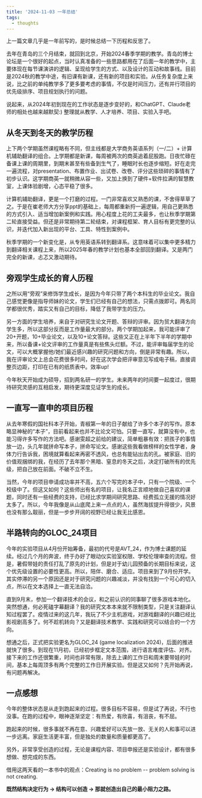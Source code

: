 ```yaml
---
title: '2024-11-03 一年总结'
tags:
  - thoughts
---
```


上一篇文章几乎是一年前写的，是时候总结一下历程和反思了。

去年在青岛的三个月结束，就回到北京，开始2024春季学期的教学。青岛的博士论坛是一个很好的起点，当时认真准备的一些思路都用在了后面一年的教学中，主要体现在每节课演讲的逻辑、呈现给学生的方式、以及设计的互动和故事线。目前是2024秋的教学中途，有旧课有新课，还有新的项目和实验。从任务复杂度上来说，比之前的单纯教学多了更多要考虑的事情，不仅是时间压力，还有并行项目的优先级排序、项目规划执行的问题。

说起来，从2024年初到现在的工作状态是逐步变好的，和ChatGPT、Claude老师的相处也越来越默契:) 整理就从教学、人才培养、项目、实验入手吧。

## 从冬天到冬天的教学历程

上下两个学期虽然课程略有不同，但主线都是大学商务英语系列（一/二）+ 计算机辅助翻译的组合。上学期都是新课，每周被两次的商英追着屁股跑。日夜忙碌在备课上课的周期里，到期末甚至有些备到生气了，睡眠时长也逐步缩短。好在走完一遍流程，对presentation、布置作业、出试卷、改卷、评分这些琐碎的事情有了初步认识。这学期商英一就稍微从容一些，又加上换到了硬件+软件拉满的智慧教室，上课体验剧增，心态平稳了很多。

计算机辅助翻译，更是一个打磨的过程。一门非常喜欢又熟悉的课，不舍得草草了之。于是在崔老师大方分享ppt的基础上，每周都重新捋一遍逻辑，用自己更熟悉的方式引入、适当增加新案例和实践。用心程度上花的工夫最多，也让秋季学期第二轮直接受益。但还是非常期待第二轮结束，对课程框架、育人目标有更完整的认识，并迭代加入新出现的平台、工具、特性到案例中。

秋季学期的一个新变化是，从专用英语系转到翻译系。这意味着可以集中更多精力到翻译相关课程上来，所以2025年春的教学计划也基本全部回到翻译。又是两门完全的新课，忐忑又激动期待。

## 旁观学生成长的育人历程

之所以用“旁观”来修饰学生成长，是因为今年只带了两个本科生的毕业论文。我自己感觉更像是指导师妹的论文，学生们已经有自己的想法，只需点拨即可。两名同学都很优秀，踏实又有自己的目标，降低了我带学生的压力。

另一方面的学生培养，来自于对研究生论文开题、答辩的评审。因为贸大翻译方向学生多，所以这部分反而是工作量最大的部分。两个学期加起来，我可能评审了20+开题，10+毕业论文，以及10+论文答辩。这些又正在上半年下半年的学期中来，所以备课+论文评审的工作量真是有些焦头烂额。不过，能评审每届学生的论文，可以大概掌握他/她们最近感兴趣的研究问题和方向，倒是非常有趣。所以，我在评审论文上总会花费很多时间，好在这次学会把评审意见写成电子稿，直接调整页边距，打印在已有的纸质表中。效率up!

今年秋天开始成为硕导，招到两名研一的学生。未来两年的时间要一起度过，很期待研究灵感的互相启发，期待更深度见证学生的成长。

## 一直写一直申的项目历程

从去年寒假的国社科本子开始，青椒第一年的日子献给了许多个本子的写作。原本略显神秘的“本子”，目前看起来也并不比论文可怕。只要一直写，就算没有中，也能习得许多写作的方法吧。感谢雯超之前给的建议，简单粗暴有效：把孩子的事情放一边，头几年就拼命写本子，拼命写论文。感谢这些我看做榜样的女性学者，身体力行告诉我，困境就算看起来再密不透风，也总有能钻出去的孔。被家庭、旧的价值观捆绑的我，在经历了去年那个黑暗、窒息的冬天之后，决定打破所有的优先级，把自己放在前面。不破不立不生。

当然，今年的项目申请成功率并不高，五六个写完的本子中，只有一个院级、一个校级中了。但这又如何？这些师出有名的项目，让我名正言顺地做自己喜欢的课题，同时还有一些经费的支持，已经比求学期间研究思路、经费孤立无援的情况好太多了。所以，今年我像是从山底爬上来一点点的人，虽然海拔提升得很少，风景也没有那么靓丽，但是一步步开阔的视野已经让我无比感恩。

## 半路转向的GLOC_24项目

今年的实验项目从4月份开始筹备，最初的代号是AVT_24，作为博士课题的延续。经过几个月的奔波，终于办好了眼动仪实验室权限、学校伦理审查的流程。但是，暑假带娃的责任打乱了原先的计划，但是对于幼儿园预备的长期目标来说，这个优先级设置的必要性更高。所以，陪伴、磨合、适应。项目来到了9月份开学。其实停滞的另一个原因还是对于研究问题的兴趣减淡，并没有找到一个可心的切入点，所以在文本选择上一直无法自洽。

直到9月末，参加一个翻译技术的会议，和之前认识的同事聊了很多游戏本地化。突然想通，何必死磕字幕翻译？我的研究文本本来就不限制类型，只是关注翻译认知过程罢了。疫情过来的这几年，我玩了不少主机游戏，对游戏翻译的兴趣已经比影视剧高多了。何不趁机转向？又是翻译技术教学、实践和研究可以结合的一个方向。

想通之后，正式把实验更名为GLOC_24 (game localization 2024)，后面的推进就快了很多。到现在11月初，已经初步框定文本范围，进行语言难度评估、对齐。接下来的工作还很繁重，时间也非常有限，除去上课的工作日和周末要带娃的时间，基本上每周顶多有两个完整的工作日开展实验。但是这又如何？先开始再说，有问题再解决。

## 一点感想

今年的整体状态是从走到跑起来的过程。很多目标不容易，但是试了再说，不行也没事。在跑的过程中，眼神逐渐坚定：有热爱，有欣喜，有沮丧，有不屈。

跑起来的时候，很多事就不再在意、兴趣爱好可以先放一放、无关的人和事可以进一步远离。家庭生活更丰富，但是独处的数量和质量都更高了。

另外，非常享受创造的过程，无论是课程内容、项目申报还是实验设计，都有很多想做、想完成的东西。

借用这两天看的一本书中的观点：Creating is no problem -- problem solving is not creating.

**既然结构决定行为 -> 结构可以创造 -> 那就创造出自己的最小阻力之路。**
